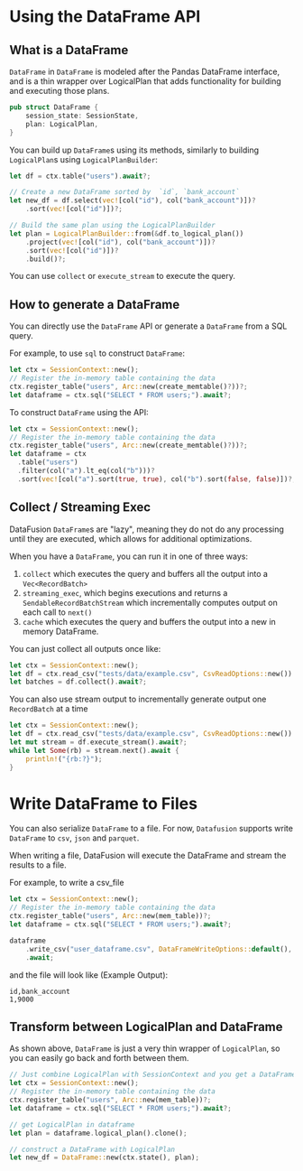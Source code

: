 <!---
  Licensed to the Apache Software Foundation (ASF) under one
  or more contributor license agreements.  See the NOTICE file
  distributed with this work for additional information
  regarding copyright ownership.  The ASF licenses this file
  to you under the Apache License, Version 2.0 (the
  "License"); you may not use this file except in compliance
  with the License.  You may obtain a copy of the License at

    http://www.apache.org/licenses/LICENSE-2.0

  Unless required by applicable law or agreed to in writing,
  software distributed under the License is distributed on an
  "AS IS" BASIS, WITHOUT WARRANTIES OR CONDITIONS OF ANY
  KIND, either express or implied.  See the License for the
  specific language governing permissions and limitations
  under the License.
-->

# Using the DataFrame API

## What is a DataFrame

`DataFrame` in `DataFrame` is modeled after the Pandas DataFrame interface, and is a thin wrapper over LogicalPlan that adds functionality for building and executing those plans.

```rust
pub struct DataFrame {
    session_state: SessionState,
    plan: LogicalPlan,
}
```

You can build up `DataFrame`s using its methods, similarly to building `LogicalPlan`s using `LogicalPlanBuilder`:

```rust
let df = ctx.table("users").await?;

// Create a new DataFrame sorted by  `id`, `bank_account`
let new_df = df.select(vec![col("id"), col("bank_account")])?
    .sort(vec![col("id")])?;

// Build the same plan using the LogicalPlanBuilder
let plan = LogicalPlanBuilder::from(&df.to_logical_plan())
    .project(vec![col("id"), col("bank_account")])?
    .sort(vec![col("id")])?
    .build()?;
```

You can use `collect` or `execute_stream` to execute the query.

## How to generate a DataFrame

You can directly use the `DataFrame` API or generate a `DataFrame` from a SQL query.

For example, to use `sql` to construct `DataFrame`:

```rust
let ctx = SessionContext::new();
// Register the in-memory table containing the data
ctx.register_table("users", Arc::new(create_memtable()?))?;
let dataframe = ctx.sql("SELECT * FROM users;").await?;
```

To construct `DataFrame` using the API:

```rust
let ctx = SessionContext::new();
// Register the in-memory table containing the data
ctx.register_table("users", Arc::new(create_memtable()?))?;
let dataframe = ctx
  .table("users")
  .filter(col("a").lt_eq(col("b")))?
  .sort(vec![col("a").sort(true, true), col("b").sort(false, false)])?;
```

## Collect / Streaming Exec

DataFusion `DataFrame`s are "lazy", meaning they do not do any processing until they are executed, which allows for additional optimizations.

When you have a `DataFrame`, you can run it in one of three ways:

1.  `collect` which executes the query and buffers all the output into a `Vec<RecordBatch>`
2.  `streaming_exec`, which begins executions and returns a `SendableRecordBatchStream` which incrementally computes output on each call to `next()`
3.  `cache` which executes the query and buffers the output into a new in memory DataFrame.

You can just collect all outputs once like:

```rust
let ctx = SessionContext::new();
let df = ctx.read_csv("tests/data/example.csv", CsvReadOptions::new()).await?;
let batches = df.collect().await?;
```

You can also use stream output to incrementally generate output one `RecordBatch` at a time

```rust
let ctx = SessionContext::new();
let df = ctx.read_csv("tests/data/example.csv", CsvReadOptions::new()).await?;
let mut stream = df.execute_stream().await?;
while let Some(rb) = stream.next().await {
    println!("{rb:?}");
}
```

# Write DataFrame to Files

You can also serialize `DataFrame` to a file. For now, `Datafusion` supports write `DataFrame` to `csv`, `json` and `parquet`.

When writing a file, DataFusion will execute the DataFrame and stream the results to a file.

For example, to write a csv_file

```rust
let ctx = SessionContext::new();
// Register the in-memory table containing the data
ctx.register_table("users", Arc::new(mem_table))?;
let dataframe = ctx.sql("SELECT * FROM users;").await?;

dataframe
    .write_csv("user_dataframe.csv", DataFrameWriteOptions::default(), None)
    .await;
```

and the file will look like (Example Output):

```
id,bank_account
1,9000
```

## Transform between LogicalPlan and DataFrame

As shown above, `DataFrame` is just a very thin wrapper of `LogicalPlan`, so you can easily go back and forth between them.

```rust
// Just combine LogicalPlan with SessionContext and you get a DataFrame
let ctx = SessionContext::new();
// Register the in-memory table containing the data
ctx.register_table("users", Arc::new(mem_table))?;
let dataframe = ctx.sql("SELECT * FROM users;").await?;

// get LogicalPlan in dataframe
let plan = dataframe.logical_plan().clone();

// construct a DataFrame with LogicalPlan
let new_df = DataFrame::new(ctx.state(), plan);
```
